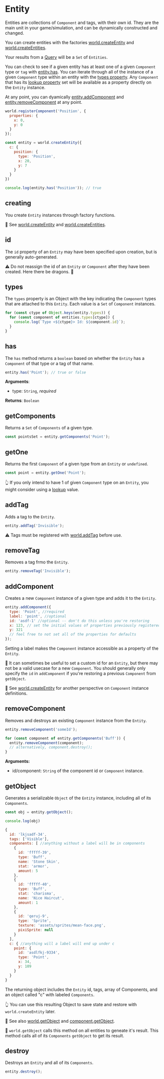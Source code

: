 # Entity

Entities are collections of `Component` and tags, with their own id.
They are the main unit in your game/simulation, and can be dynamically constructed and changed.

You can create entities with the factories [world.createEntity](./World.md#createentity) and [world.createEntities](./World.md#createentities).

Your results from a [Query](./Query.md) will be a `Set` of `Entities`.

You can check to see if a given entity has at least one of a given `Component` type or `tag` with [entity.has](#has).
You can iterate through all of the instance of a given `Component` type within an entity with the [types property](#types). Any `Component` that has its [lookup property](./Component.md#lookup) set will be available as a property directly on the `Entity` instance.

At any point, you can dyamically [entity.addComponent](#addcomponent) and [entity.removeComponent](#removecomponent) at any point.

```js
world.registerComponent('Position', {
  properties: {
    x: 0,
    y: 0
  }
});

const entity = world.createEntity({
  c: {
    position: {
      type: 'Position',
      x: 20,
      y: 7
    }
  }
})

console.log(entity.has('Position')); // true
```

## creating

You create `Entity` instances through factory functions.

👀 See [world.createEntity](./World.md#createentity) and [world.createEntities](./World.md#createentities).

## id

The `id` property of an `Entity` may have been specified upon creation, but is generally auto-generated.

⚠️ Do not reassign the id of an `Entity` or `Component` after they have been created. Here there be dragons. 🐉

## types

The `types` property is an Object with the key indicating the `Component` types that are attached to this `Entity`.
Each value is a `Set` of `Component` instances.

```js
for (const ctype of Object.keys(entity.types)) { 
  for (const component of entities.types[ctype]) {
    console.log(`Type <${ctype}> Id: ${component.id}`);
  }
}
```

## has

The `has` method returns a `boolean` based on whether the `Entity` has a `Component` of that type or a tag of that name.

```js
entity.has('Point'); // true or false
```

**Arguments**:
* type: `String`, _required_

**Returns**: `Boolean`

## getComponents

Returns a `Set` of `Components` of a given type.

```js
const pointsSet = entity.getComponents('Point');
```

## getOne

Returns the first `Component` of a given type from an `Entity` or `undefined`.

```js
const point = entity.getOne('Point');
```

👆 If you only intend to have 1 of given `Component` type on an `Entity`, you might consider using a [lookup](./Component.md#lookup) value.

## addTag

Adds a tag to the `Entity`.

```js
entity.addTag('Invisible');
```

⚠️ Tags must be registered with [world.addTag](./World.md#addtag) before use.

## removeTag

Removes a tag frmo the `Entity`.

```js
entity.removeTag('Invisible');
```

## addComponent

Creates a new `Component` instance of a given type and adds it to the `Entity`.

```js
entity.addComponent({
  type: 'Point', //required
  label: 'point', //optional
  id: 'asdf-1' //optional -- don't do this unless you're restoring
  x: 123, // set the initial values of properties previously registered
  y: 321
  // feel free to not set all of the properties for defaults
});
```

Setting a label makes the `Component` instance accessible as a property of the `Entity`.

💭 It can sometimes be useful to set a custom id for an `Entity`, but there may not be a valid usecase for a new `Component`. You should generally only specify the `id` in `addComponent` if you're restoring a previous `Component` from `getObject`.

👀 See [world.createEntity](./World.md#createEntity) for another perspective on `Component` instance definitions.

## removeComponent

Removes and destroys an existing `Component` instance from the `Entity`.

```js
entity.removeComponent('someId');
```

```js
for (const component of entity.getComponents('Buff')) {
  entity.removeComponent(component);
  // alternatively, component.destroy();
}
```

**Arguments:**
* id/component: `String` of the component id or `Component` instance.

## getObject

Generates a serializable `Object` of the `Entity` instance, including all of its `Components`.

```js
const obj = entity.getObject();

console.log(obj)
```
```js
{
  id: 'lkjsadf-34',
  tags: ['Visible'],
  components: [ //anything without a label will be in components
    {
      id: 'fffff-39',
      type: 'Buff',
      name: 'Stone Skin',
      stat: 'armor',
      amount: 5
    },
    {
      id: 'fffff-40',
      type: 'Buff',
      stat: 'charisma',
      name: 'Nice Haircut',
      amount: 1
    },
    {
      id: 'qeruj-9',
      type: 'Sprite',
      texture: 'assets/sprites/mean-face.png',
      pixiSprite: null
    }
  ],
  c: { //anything will a label will end up under c
    point: {
      id: 'asdlfkj-9334',
      type: 'Point',
      x: 34,
      y: 109
    }
  }
}
```

The returning object includes the `Entity` id, tags, array of Components, and an object called "c" with labeled `Components`.

👆 You can use this resulting Object to save state and restore with `world.createEntity` later.

👀 See also [world.getObject](World.md#getobject) and [component.getObject](./Component.md#getobject).

💭 `world.getObject` calls this method on all entities to geneate it's result. This method calls all of its `Components` `getObject` to get its result.

## destroy

Destroys an `Entity` and all of its `Components`.

```js
entity.destroy();
```